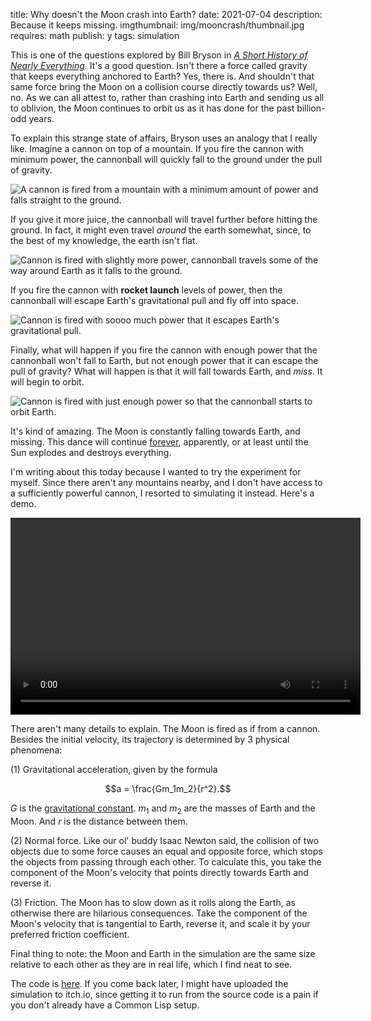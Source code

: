 title: Why doesn't the Moon crash into Earth?
date: 2021-07-04
description: Because it keeps missing.
imgthumbnail: img/mooncrash/thumbnail.jpg
requires: math
publish: y
tags: simulation

This is one of the questions explored by Bill Bryson in *[A Short History of Nearly Everything](/blog/shorthistory.html)*. It's a good question. Isn't there a force called gravity that keeps everything anchored to Earth? Yes, there is. And shouldn't that same force bring the Moon on a collision course directly towards us? Well, no. As we can all attest to, rather than crashing into Earth and sending us all to oblivion, the Moon continues to orbit us as it has done for the past billion-odd years.

To explain this strange state of affairs, Bryson uses an analogy that I really like. Imagine a cannon on top of a mountain. If you fire the cannon with minimum power, the cannonball will quickly fall to the ground under the pull of gravity.

<img src="{{ url_for('static', filename='img/mooncrash/minimum-power.png') }}"
     alt="A cannon is fired from a mountain with a minimum amount of power and falls straight to the ground."
     class="centered">

If you give it more juice, the cannonball will travel further before hitting the ground. In fact, it might even travel *around* the earth somewhat, since, to the best of my knowledge, the earth isn't flat.

<img src="{{ url_for('static', filename='img/mooncrash/more-power.png') }}"
     alt="Cannon is fired with slightly more power, cannonball travels some of the way around Earth as it falls to the ground."
     class="centered">

If you fire the cannon with **rocket launch** levels of power, then the cannonball will escape Earth's gravitational pull and fly off into space.

<img src="{{ url_for('static', filename='img/mooncrash/max-power.png') }}"
     alt="Cannon is fired with soooo much power that it escapes Earth's gravitational pull."
     class="centered">

Finally, what will happen if you fire the cannon with enough power that the cannonball won't fall to Earth, but not enough power that it can escape the pull of gravity? What will happen is that it will fall towards Earth, and *miss*. It will begin to orbit.

<img src="{{ url_for('static', filename='img/mooncrash/orbit-power.png') }}"
     alt="Cannon is fired with just enough power so that the cannonball starts to orbit Earth."
     class="centered">

It's kind of amazing. The Moon is constantly falling towards Earth, and missing. This dance will continue [forever](https://www.spaceanswers.com/solar-system/will-the-moon-ever-leave-earths-orbit/), apparently, or at least until the Sun explodes and destroys everything.

I'm writing about this today because I wanted to try the experiment for myself. Since there aren't any mountains nearby, and I don't have access to a sufficiently powerful cannon, I resorted to simulating it instead. Here's a demo.

<video width="560" height="315" class="centered" controls>
    <source src="{{ url_for('static', filename='video/mooncrash/sample.mp4') }}" type="video/mp4">
</video>

There aren't many details to explain. The Moon is fired as if from a cannon. Besides the initial velocity, its trajectory is determined by 3 physical phenomena:

(1) Gravitational acceleration, given by the formula

```math
a = \frac{Gm_1m_2}{r^2}.
```

$`G`$ is the [gravitational constant](https://en.wikipedia.org/wiki/Gravitational_constant). $`m_1`$ and $`m_2`$ are the masses of Earth and the Moon. And $`r`$ is the distance between them.

(2) Normal force. Like our ol' buddy Isaac Newton said, the collision of two objects due to some force causes an equal and opposite force, which stops the objects from passing through each other. To calculate this, you take the component of the Moon's velocity that points directly towards Earth and reverse it.

(3) Friction. The Moon has to slow down as it rolls along the Earth, as otherwise there are hilarious consequences. Take the component of the Moon's velocity that is tangential to Earth, reverse it, and scale it by your preferred friction coefficient.

Final thing to note: the Moon and Earth in the simulation are the same size relative to each other as they are in real life, which I find neat to see.

The code is [here](https://github.com/Kevinpgalligan/mooncrash). If you come back later, I might have uploaded the simulation to itch.io, since getting it to run from the source code is a pain if you don't already have a Common Lisp setup.
